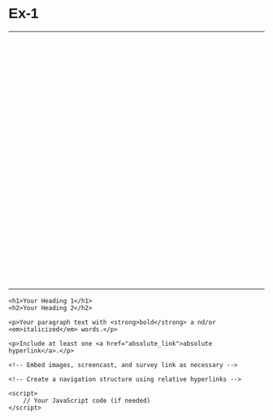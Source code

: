 # Ex-1
<!DOCTYPE html>
<html lang="en">
<head>
    <meta charset="UTF-8">
    <meta name="viewport" content="width=device-width, initial-scale=1.0">
    <title>Your Page Title</title>
    <style>
        body { font-family: Arial, sans-serif; }
    </style>
</head>
<body>
    <table>
        <tr>
            <td width="50"></td>
            <td width="500"></td>
            <td width="100"></td>
        </tr>
        <tr>
            <td height="50"></td>
            <td height="50"></td>
            <td height="500"></td>
        </tr>
        <!-- Continue adding rows as necessary -->
    </table>

    <h1>Your Heading 1</h1>
    <h2>Your Heading 2</h2>
    
    <p>Your paragraph text with <strong>bold</strong> a nd/or <em>italicized</em> words.</p>
    
    <p>Include at least one <a href="absolute_link">absolute hyperlink</a>.</p>

    <!-- Embed images, screencast, and survey link as necessary -->

    <!-- Create a navigation structure using relative hyperlinks -->

    <script>
        // Your JavaScript code (if needed)
    </script>
</body>
</html>
